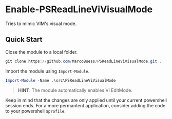 # Enable-PSReadLineViVisualMode

Tries to mimic VIM's visual mode.

## Quick Start

Close the module to a local folder.

```powershell
git clone https://github.com/MarcoBuess/PSReadLineViVisualMode.git .
```

Import the module using `Import-Module`.

```powershell
Import-Module -Name .\src\PSReadLineViVisualMode
```

> **HINT**: The module automatically enables Vi EditMode.

Keep in mind that the changes are only applied until your current powershell session ends.
For a more permantent application, consider adding the code to your powershell `$profile`.
